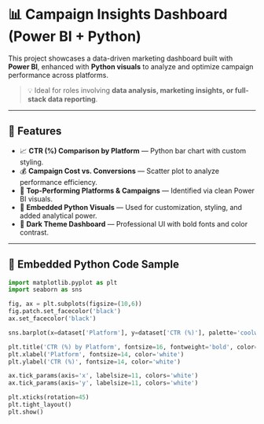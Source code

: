 # 📊 Campaign Insights Dashboard (Power BI + Python)

This project showcases a data-driven marketing dashboard built with **Power BI**, enhanced with **Python visuals** to analyze and optimize campaign performance across platforms.

> 💡 Ideal for roles involving **data analysis, marketing insights, or full-stack data reporting**.

---

## 🚀 Features

- 📈 **CTR (%) Comparison by Platform** — Python bar chart with custom styling.
- 💰 **Campaign Cost vs. Conversions** — Scatter plot to analyze performance efficiency.
- 🎯 **Top-Performing Platforms & Campaigns** — Identified via clean Power BI visuals.
- 🧠 **Embedded Python Visuals** — Used for customization, styling, and added analytical power.
- 🌙 **Dark Theme Dashboard** — Professional UI with bold fonts and color contrast.

---

## 🐍 Embedded Python Code Sample

```python
import matplotlib.pyplot as plt
import seaborn as sns

fig, ax = plt.subplots(figsize=(10,6))
fig.patch.set_facecolor('black')
ax.set_facecolor('black')

sns.barplot(x=dataset['Platform'], y=dataset['CTR (%)'], palette='coolwarm', ax=ax)

plt.title('CTR (%) by Platform', fontsize=16, fontweight='bold', color='white')
plt.xlabel('Platform', fontsize=14, color='white')
plt.ylabel('CTR (%)', fontsize=14, color='white')

ax.tick_params(axis='x', labelsize=11, colors='white')
ax.tick_params(axis='y', labelsize=11, colors='white')

plt.xticks(rotation=45)
plt.tight_layout()
plt.show()

